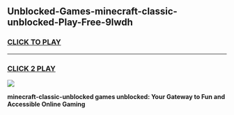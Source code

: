 
## Unblocked-Games-minecraft-classic-unblocked-Play-Free-9lwdh
<h3>
<a href="https://premium76.site?title=minecraft-classic-unblocked&ref=23A">CLICK TO PLAY</a></h3>
<hr>

<h3>
<a href="https://premium76.site?title=minecraft-classic-unblocked&ref=23A">CLICK 2 PLAY</a>
  
</h3>

<a href="https://premium76.site?title=minecraft-classic-unblocked&ref=23A"><img src="https://clearcache.store/games.png"></a>


**minecraft-classic-unblocked games unblocked: Your Gateway to Fun and Accessible Online Gaming**
